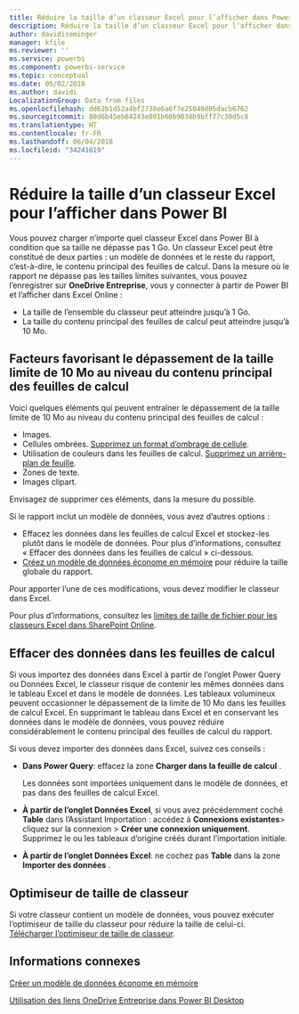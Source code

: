 ```yaml
---
title: Réduire la taille d’un classeur Excel pour l’afficher dans Power BI
description: Réduire la taille d’un classeur Excel pour l’afficher dans Power BI
author: davidiseminger
manager: kfile
ms.reviewer: ''
ms.service: powerbi
ms.component: powerbi-service
ms.topic: conceptual
ms.date: 05/02/2018
ms.author: davidi
LocalizationGroup: Data from files
ms.openlocfilehash: dd62b1d52a4bf2738e6a6f7e25040d05dacb6762
ms.sourcegitcommit: 80d6b45eb84243e801b60b9038b9bff77c30d5c8
ms.translationtype: HT
ms.contentlocale: fr-FR
ms.lasthandoff: 06/04/2018
ms.locfileid: "34241619"
---
```

# <a name="reduce-the-size-of-an-excel-workbook-to-view-it-in-power-bi"></a>Réduire la taille d’un classeur Excel pour l’afficher dans Power BI
Vous pouvez charger n’importe quel classeur Excel dans Power BI à condition que sa taille ne dépasse pas 1 Go. Un classeur Excel peut être constitué de deux parties : un modèle de données et le reste du rapport, c’est-à-dire, le contenu principal des feuilles de calcul. Dans la mesure où le rapport ne dépasse pas les tailles limites suivantes, vous pouvez l’enregistrer sur **OneDrive Entreprise**, vous y connecter à partir de Power BI et l’afficher dans Excel Online :

* La taille de l’ensemble du classeur peut atteindre jusqu’à 1 Go.
* La taille du contenu principal des feuilles de calcul peut atteindre jusqu’à 10 Mo.

## <a name="what-makes-core-worksheet-contents-larger-than-10-mb"></a>Facteurs favorisant le dépassement de la taille limite de 10 Mo au niveau du contenu principal des feuilles de calcul
Voici quelques éléments qui peuvent entraîner le dépassement de la taille limite de 10 Mo au niveau du contenu principal des feuilles de calcul :

* Images.
* Cellules ombrées. [Supprimez un format d’ombrage de cellule](https://support.office.com/article/Add-or-change-the-background-color-of-cells-ac10f131-b847-428f-b656-d65375fb815e).
* Utilisation de couleurs dans les feuilles de calcul. [Supprimez un arrière-plan de feuille](https://support.office.com/en-US/article/add-or-remove-a-sheet-background-3577a762-8450-4556-96a2-cc265abc00a8).
* Zones de texte.
* Images clipart.

Envisagez de supprimer ces éléments, dans la mesure du possible. 

Si le rapport inclut un modèle de données, vous avez d’autres options : 

* Effacez les données dans les feuilles de calcul Excel et stockez-les plutôt dans le modèle de données. Pour plus d’informations, consultez « Effacer des données dans les feuilles de calcul » ci-dessous. 
* [Créez un modèle de données économe en mémoire](https://support.office.com/article/Create-a-memory-efficient-Data-Model-using-Excel-2013-and-the-Power-Pivot-add-in-951c73a9-21c4-46ab-9f5e-14a2833b6a70) pour réduire la taille globale du rapport.

Pour apporter l’une de ces modifications, vous devez modifier le classeur dans Excel.

Pour plus d’informations, consultez les [limites de taille de fichier pour les classeurs Excel dans SharePoint Online](https://support.office.com/article/File-size-limits-for-workbooks-in-SharePoint-Online-9e5bc6f8-018f-415a-b890-5452687b325e).

## <a name="remove-data-from-worksheets"></a>Effacer des données dans les feuilles de calcul
Si vous importez des données dans Excel à partir de l’onglet Power Query ou Données Excel, le classeur risque de contenir les mêmes données dans le tableau Excel et dans le modèle de données. Les tableaux volumineux peuvent occasionner le dépassement de la limite de 10 Mo dans les feuilles de calcul Excel. En supprimant le tableau dans Excel et en conservant les données dans le modèle de données, vous pouvez réduire considérablement le contenu principal des feuilles de calcul du rapport. 

Si vous devez importer des données dans Excel, suivez ces conseils :

* **Dans Power Query**: effacez la zone **Charger dans la feuille de calcul** .
  
  Les données sont importées uniquement dans le modèle de données, et pas dans des feuilles de calcul Excel.
* **À partir de l’onglet Données Excel**, si vous avez précédemment coché **Table** dans l’Assistant Importation : accédez à **Connexions existantes**\> cliquez sur la connexion \> **Créer une connexion uniquement**. Supprimez le ou les tableaux d’origine créés durant l’importation initiale.
* **À partir de l’onglet Données Excel**: ne cochez pas **Table** dans la zone **Importer des données** .

## <a name="workbook-size-optimizer"></a>Optimiseur de taille de classeur
Si votre classeur contient un modèle de données, vous pouvez exécuter l’optimiseur de taille du classeur pour réduire la taille de celui-ci. [Télécharger l’optimiseur de taille de classeur](https://www.microsoft.com/en-us/download/details.aspx?id=38793).

## <a name="related-info"></a>Informations connexes
[Créer un modèle de données économe en mémoire](https://support.office.com/article/Create-a-memory-efficient-Data-Model-using-Excel-2013-and-the-Power-Pivot-add-in-951c73a9-21c4-46ab-9f5e-14a2833b6a70)

[Utilisation des liens OneDrive Entreprise dans Power BI Desktop](desktop-use-onedrive-business-links.md)

